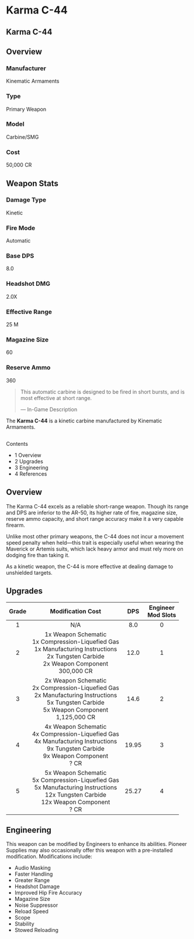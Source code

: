 # Karma C-44
## Karma C-44

		

## Overview

### Manufacturer

Kinematic Armaments

### Type

Primary Weapon

### Model

Carbine/SMG

### Cost

50,000 CR

## Weapon Stats

### Damage Type

Kinetic

### Fire Mode

Automatic

### Base DPS

8.0

### Headshot DMG

2.0X

### Effective Range

25 M

### Magazine Size

60

### Reserve Ammo

360

> 
> 
> This automatic carbine is designed to be fired in short bursts, and is most effective at short range.
> 
> 
> — In-Game Description
> 

The **Karma C-44** is a kinetic carbine manufactured by Kinematic Armaments.

## 

Contents

- 1 Overview
- 2 Upgrades
- 3 Engineering
- 4 References

## Overview

The Karma C-44 excels as a reliable short-range weapon. Though its range and DPS are inferior to the AR-50, its higher rate of fire, magazine size, reserve ammo capacity, and short range accuracy make it a very capable firearm. 

Unlike most other primary weapons, the C-44 does not incur a movement speed penalty when held—this trait is especially useful when wearing the Maverick or Artemis suits, which lack heavy armor and must rely more on dodging fire than taking it.

As a kinetic weapon, the C-44 is more effective at dealing damage to unshielded targets.

## Upgrades

| Grade | Modification Cost | DPS | Engineer<br>Mod Slots |
| :---: | :---: | :---: | :---: |
| 1 | N/A | 8.0 | 0 |
| 2 | 1x Weapon Schematic<br>1x Compression-Liquefied Gas<br>1x Manufacturing Instructions<br>2x Tungsten Carbide<br>2x Weapon Component<br>300,000 CR | 12.0 | 1 |
| 3 | 2x Weapon Schematic<br>2x Compression-Liquefied Gas<br>2x Manufacturing Instructions<br>5x Tungsten Carbide<br>5x Weapon Component<br>1,125,000 CR | 14.6 | 2 |
| 4 | 4x Weapon Schematic<br>4x Compression-Liquefied Gas<br>4x Manufacturing Instructions<br>9x Tungsten Carbide<br>9x Weapon Component<br>? CR | 19.95 | 3 |
| 5 | 5x Weapon Schematic<br>5x Compression-Liquefied Gas<br>5x Manufacturing Instructions<br>12x Tungsten Carbide<br>12x Weapon Component<br>? CR | 25.27 | 4 |

## Engineering

This weapon can be modified by Engineers to enhance its abilities. Pioneer Supplies may also occasionally offer this weapon with a pre-installed modification. Modifications include:

- Audio Masking
- Faster Handling
- Greater Range
- Headshot Damage
- Improved Hip Fire Accuracy
- Magazine Size
- Noise Suppressor
- Reload Speed
- Scope
- Stability
- Stowed Reloading